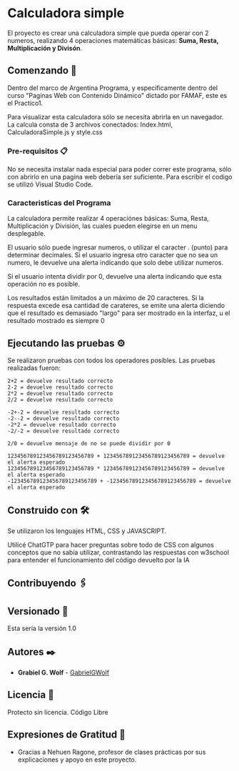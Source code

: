 # Calculadora simple

El proyecto es crear una calculadora simple que pueda operar con 2 numeros, realizando 4 operaciones matemáticas básicas: **Suma, Resta, Multiplicación y Divisón**.

## Comenzando 🚀

Dentro del marco de Argentina Programa, y especificamente dentro del curso "Paginas Web con Contenido Dinámico" dictado por FAMAF, este es el Practico1. 

Para visualizar esta calculadora sólo se necesita abrirla en un navegador. 
La calcula consta de 3 archivos conectados: Index.html, CalculadoraSimple.js y style.css


### Pre-requisitos 📋

No se necesita instalar nada especial para poder correr este programa, sólo con abrirlo en una pagina web debería ser suficiente. 
Para escribir el codigo se utilizó Visual Studio Code. 


### Caracteristicas del Programa

La calculadora permite realizar 4 operaciónes básicas: Suma, Resta, Multiplicación y División, las cuales pueden elegirse en un menu desplegable. 

El usuario sólo puede ingresar numeros, o utilizar el caracter . (punto) para determinar decimales. Si el usuario ingresa otro caracter que no sea un numero, le devuelve una alerta indicando que solo debe utilizar numeros. 

Si el usuario intenta dividir por 0, devuelve una alerta indicando que esta operación no es posible. 

Los resultados están limitados a un máximo de 20 caracteres. Si la respuesta excede esa cantidad de carateres, se emite una alerta diciendo que el resultado es demasiado "largo" para ser mostrado en la interfaz, u el resultado mostrado es siempre 0

## Ejecutando las pruebas ⚙️

Se realizaron pruebas con todos los operadores posibles. 
Las pruebas realizadas fueron:

```
2+2 = devuelve resultado correcto
2-2 = devuelve resultado correcto
2*2 = devuelve resultado correcto
2/2 = devuelve resultado correcto
```

```
-2+-2 = devuelve resultado correcto
-2--2 = devuelve resultado correcto
-2*2 = devuelve resultado correcto
-2/-2 = devuelve resultado correcto
```

```
2/0 = devuelve mensaje de no se puede dividir por 0
```

```
123456789123456789123456789 + 123456789123456789123456789 = devuelve el alerta esperado
123456789123456789123456789 * 123456789123456789123456789 = devuelve el alerta esperado
-123456789123456789123456789 + -123456789123456789123456789 = devuelve el alerta esperado
```
## Construido con 🛠️

Se utilizaron los lenguajes HTML, CSS y JAVASCRIPT. 

Utilicé ChatGTP para hacer preguntas sobre todo de CSS con algunos conceptos que no sabía utilizar, contrastando las respuestas con w3school para entender el funcionamiento del código devuelto por la IA

## Contribuyendo 🖇️

## Versionado 📌

Esta sería la versión 1.0

## Autores ✒️

* **Grabiel G. Wolf** - [GabrielGWolf](https://github.com/GabrielGWolf)

## Licencia 📄

Protecto sin licencia. Código Libre 

## Expresiones de Gratitud 🎁

* Gracias a Nehuen Ragone, profesor de clases prácticas por sus explicaciones y apoyo en este proyecto.